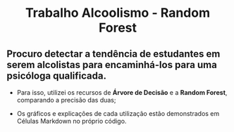 <center><h1>Trabalho Alcoolismo - Random Forest</h1></center>

## Procuro detectar a tendência de estudantes em serem alcolistas para encaminhá-los para uma psicóloga qualificada.

- Para isso, utilizei os recursos de **Árvore de Decisão** e a **Random Forest**, comparando a precisão das duas;

- Os gráficos e explicações de cada utilização estão demonstrados em Células Markdown no próprio código.